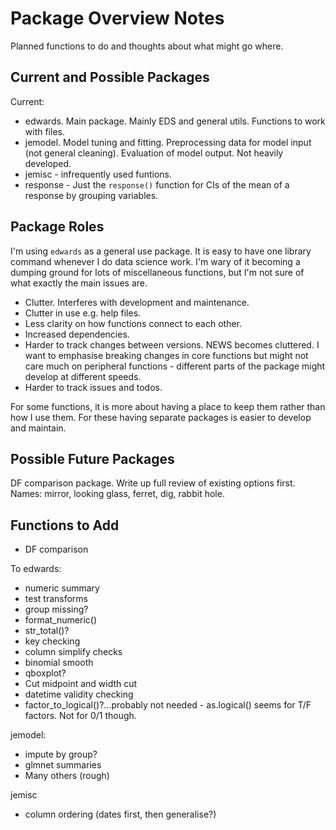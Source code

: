 # Package Overview Notes

Planned functions to do and thoughts about what might go where.

## Current and Possible Packages

Current:

* edwards. Main package. Mainly EDS and general utils. Functions to work with files.
* jemodel. Model tuning and fitting. Preprocessing data for model input (not general cleaning). Evaluation of model output. Not heavily developed.
* jemisc - infrequently used funtions.
* response - Just the `response()` function for CIs of the mean of a response by grouping variables.

## Package Roles

I'm using `edwards` as a general use package. It is easy to have one library command whenever I do data science work. I'm wary of it becoming a dumping ground for lots of miscellaneous functions, but I'm not sure of what exactly the main issues are.

* Clutter. Interferes with development and maintenance.
* Clutter in use e.g. help files.
* Less clarity on how functions connect to each other.
* Increased dependencies.
* Harder to track changes between versions. NEWS becomes cluttered. I want to emphasise breaking changes in core functions but might not care much on peripheral functions - different parts of the package might develop at different speeds.
* Harder to track issues and todos.

For some functions, it is more about having a place to keep them rather than how I use them. For these having separate packages is easier to develop and maintain.


## Possible Future Packages

DF comparison package. Write up full review of existing options first. Names: mirror, looking glass, ferret, dig, rabbit hole.

## Functions to Add

* DF comparison

To edwards:

* numeric summary
* test transforms
* group missing?
* format_numeric()
* str_total()?
* key checking
* column simplify checks
* binomial smooth
* qboxplot?
* Cut midpoint and width cut
* datetime validity checking
* factor_to_logical()?...probably not needed - as.logical() seems for T/F factors. Not for 0/1 though.

jemodel:

* impute by group?
* glmnet summaries
* Many others (rough)

jemisc

* column ordering (dates first, then generalise?)
